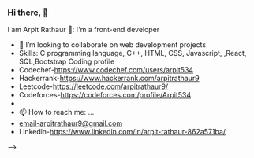 ### Hi there, 👋
 I am Arpit Rathaur
🔭: I'm a front-end developer
- 👯 I’m looking to collaborate on web development projects
- Skills: C programming language, C++, HTML, CSS, Javascript, ,React, SQL,Bootstrap
Coding profile
- Codechef-https://www.codechef.com/users/arpit534
- Hackerrank-https://www.hackerrank.com/arpitrathaur9
- Leetcode-https://leetcode.com/arpitrathaur9/
- Codeforces-https://codeforces.com/profile/Arpit534
- 
- 📫 How to reach me: ...
- email-arpitrathaur9@gmail.com
- Linkedln-https://www.linkedin.com/in/arpit-rathaur-862a571ba/

-->
